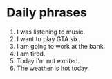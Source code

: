 # Daily phrases

1. I was listening to music.
2. I want to play GTA six.
3. I am going to work at the bank.
4. I am tired.
5. Today i'm not excited.
6. The weather is hot today.